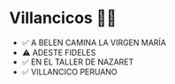 # Villancicos 🎵🎶
- ✅ A BELEN CAMINA LA VIRGEN MARÍA
- ⚠️ ADESTE FIDELES
- ✅ EN EL TALLER DE NAZARET
- ✅ VILLANCICO PERUANO


